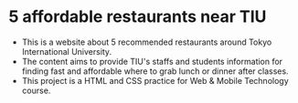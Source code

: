 # 5 affordable restaurants near TIU
- This is a website about 5 recommended restaurants around Tokyo International University.
- The content aims to provide TIU's staffs and students information for finding fast and affordable where to grab lunch or dinner after classes.
- This project is a HTML and CSS practice for Web & Mobile Technology course.
